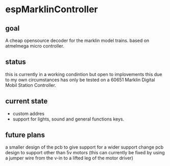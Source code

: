 # espMarklinController

## goal

A cheap opensource decoder for the marklin model trains. based on atmelmega micro controller.

## status 

this is currently in a working condintion but open to implovements
this due to my own circumstances has only be tested on a 60651 Marklin Digital Mobil Station Controller.

## current state
- custom addres
- support for lights, sound and general functions keys.


## future plans
a smaller design of the pcb to give support for a wider support
change pcb design to support other than 5v motors (this can currently be fixed by using a jumper wire from the v-in to a lifted leg of the motor driver)



 
